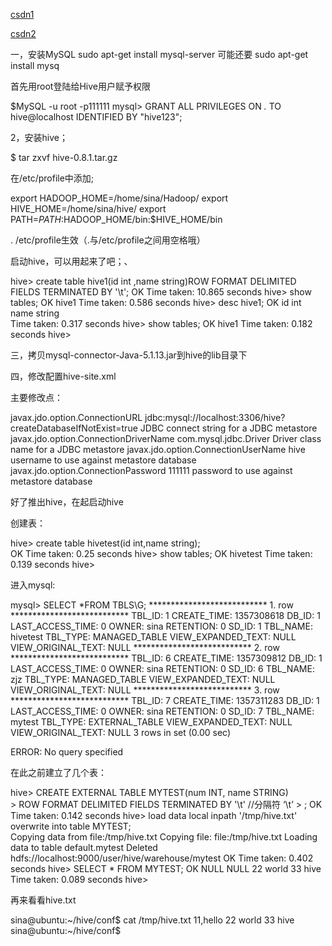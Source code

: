 [csdn1](http://blog.csdn.net/luyee2010/article/details/8466146)

[csdn2](http://blog.csdn.net/wind520/article/details/38638031)

一，安装MySQL 
sudo apt-get install mysql-server 
可能还要
sudo apt-get install mysq

首先用root登陆给Hive用户赋予权限

$MySQL -u root -p111111
mysql> GRANT ALL PRIVILEGES ON *.* TO hive@localhost IDENTIFIED BY "hive123";



2，安装hive；

$ tar zxvf hive-0.8.1.tar.gz

在/etc/profile中添加;

export HADOOP_HOME=/home/sina/Hadoop/
export HIVE_HOME=/home/sina/hive/
export PATH=$PATH:$HADOOP_HOME/bin:$HIVE_HOME/bin

.  /etc/profile生效（.与/etc/profile之间用空格哦）



启动hive，可以用起来了吧；、



hive> create table hive1(id int ,name string)ROW FORMAT DELIMITED FIELDS TERMINATED BY '\t';
OK
Time taken: 10.865 seconds
hive> show tables;
OK
hive1
Time taken: 0.586 seconds
hive> desc hive1;
OK
id    int    
name    string    
Time taken: 0.317 seconds
hive> show tables;
OK
hive1
Time taken: 0.182 seconds
hive> 

三，拷贝mysql-connector-Java-5.1.13.jar到hive的lib目录下

四，修改配置hive-site.xml

主要修改点：

<property>
  <name>javax.jdo.option.ConnectionURL</name>
  <value>jdbc:mysql://localhost:3306/hive?createDatabaseIfNotExist=true</value>
  <description>JDBC connect string for a JDBC metastore</description>
</property>
<property>
  <name>javax.jdo.option.ConnectionDriverName</name>
  <value>com.mysql.jdbc.Driver</value>
  <description>Driver class name for a JDBC metastore</description>
</property>

<property>
  <name>javax.jdo.option.ConnectionUserName</name>
  <value>hive</value>
  <description>username to use against metastore database</description>
</property>

<property>
  <name>javax.jdo.option.ConnectionPassword</name>
  <value>111111</value>
  <description>password to use against metastore database</description>
</property>

好了推出hive，在起启动hive


创建表：

hive> create table hivetest(id int,name string);        
OK
Time taken: 0.25 seconds
hive> show tables;
OK
hivetest
Time taken: 0.139 seconds
hive> 

进入mysql:


mysql> SELECT *FROM TBLS\G;
*************************** 1. row ***************************
            TBL_ID: 1
       CREATE_TIME: 1357308618
             DB_ID: 1
  LAST_ACCESS_TIME: 0
             OWNER: sina
         RETENTION: 0
             SD_ID: 1
          TBL_NAME: hivetest
          TBL_TYPE: MANAGED_TABLE
VIEW_EXPANDED_TEXT: NULL
VIEW_ORIGINAL_TEXT: NULL
*************************** 2. row ***************************
            TBL_ID: 6
       CREATE_TIME: 1357309812
             DB_ID: 1
  LAST_ACCESS_TIME: 0
             OWNER: sina
         RETENTION: 0
             SD_ID: 6
          TBL_NAME: zjz
          TBL_TYPE: MANAGED_TABLE
VIEW_EXPANDED_TEXT: NULL
VIEW_ORIGINAL_TEXT: NULL
*************************** 3. row ***************************
            TBL_ID: 7
       CREATE_TIME: 1357311283
             DB_ID: 1
  LAST_ACCESS_TIME: 0
             OWNER: sina
         RETENTION: 0
             SD_ID: 7
          TBL_NAME: mytest
          TBL_TYPE: EXTERNAL_TABLE
VIEW_EXPANDED_TEXT: NULL
VIEW_ORIGINAL_TEXT: NULL
3 rows in set (0.00 sec)

ERROR: 
No query specified

在此之前建立了几个表：

hive> CREATE EXTERNAL TABLE MYTEST(num INT, name STRING)  
    > ROW FORMAT DELIMITED FIELDS TERMINATED BY '\t'    //分隔符 ‘\t’
    > ;
OK
Time taken: 0.142 seconds
hive> load data local inpath  '/tmp/hive.txt' overwrite into table MYTEST;  
Copying data from file:/tmp/hive.txt
Copying file: file:/tmp/hive.txt
Loading data to table default.mytest
Deleted hdfs://localhost:9000/user/hive/warehouse/mytest
OK
Time taken: 0.402 seconds
hive> SELECT * FROM MYTEST;
OK
NULL    NULL
22    world
33    hive
Time taken: 0.089 seconds
hive> 

再来看看hive.txt

sina@ubuntu:~/hive/conf$ cat /tmp/hive.txt 
11,hello
22    world
33    hive
sina@ubuntu:~/hive/conf$ 